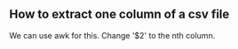 ## How to extract one column of a csv file

We can use awk for this. Change '$2' to the nth column.

``` awk -F "\"*,\"*" '{print $2}' textfile.csv

